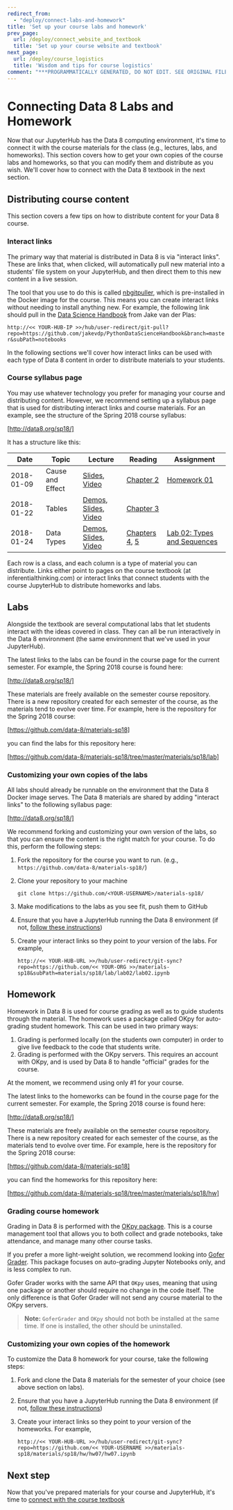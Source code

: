 ```yaml
---
redirect_from:
  - "deploy/connect-labs-and-homework"
title: 'Set up your course labs and homework'
prev_page:
  url: /deploy/connect_website_and_textbook
  title: 'Set up your course website and textbook'
next_page:
  url: /deploy/course_logistics
  title: 'Wisdom and tips for course logistics'
comment: "***PROGRAMMATICALLY GENERATED, DO NOT EDIT. SEE ORIGINAL FILES IN /content***"
---
```

# Connecting Data 8 Labs and Homework

Now that our JupyterHub has the Data 8 computing environment, it's time to
connect it with the course materials for the class (e.g., lectures, labs, and homeworks).
This section covers how to get your own copies of the course labs and
homeworks, so that you can modify them and distribute as you wish. We'll
cover how to connect with the Data 8 textbook in the next section.

## Distributing course content

This section covers a few tips on how to distribute content for your Data 8
course.

### Interact links

The primary way that material is distributed in Data 8 is via "interact links". These are links that,
when clicked, will automatically pull new material into a students' file system on your JupyterHub, and then
direct them to this new content in a live session.

The tool that you use to do this is called [nbgitpuller](https://github.com/data-8/nbgitpuller),
which is pre-installed in the Docker image for the course. This means you can create interact links
without needing to install anything new. For example, the following link should pull in
the [Data Science Handbook](https://github.com/jakevdp/PythonDataScienceHandbook/tree/master/notebooks) from Jake van der Plas:

`http://<< YOUR-HUB-IP >>/hub/user-redirect/git-pull?repo=https://github.com/jakevdp/PythonDataScienceHandbook&branch=master&subPath=notebooks`

In the following sections we'll cover how interact links can be used with each type of Data 8
content in order to distribute materials to your students.

### Course syllabus page

You may use whatever technology you prefer for managing your course and
distributing content. However, we recommend setting up a syllabus page that
is used for distributing interact links and course materials. For an example,
see the structure of the Spring 2018 course syllabus:

[http://data8.org/sp18/]

It has a structure like this:

| Date          | Topic | Lecture  | Reading | Assignment
| ------------- | ----- | -------  | ------- | ----------
| 2018-01-09 | Cause and Effect | [Slides](http://data8.org/materials-sp18/lec/lec02PDF.pdf), [Video](https://www.youtube.com/watch?v=oF9rA2PYG6A) | [Chapter 2](https://www.inferentialthinking.com/chapters/02/causality-and-experiments.html) | [Homework 01](http://datahub.berkeley.edu/hub/user-redirect/git-sync?repo=https://github.com/data-8/materials-sp18&subPath=materials/sp18/hw/hw01/hw01.ipynb)
| 2018-01-22 | Tables | [Demos](http://datahub.berkeley.edu/hub/user-redirect/git-sync?repo=https://github.com/data-8/materials-sp18&subPath=lec/lec03.ipynb), [Slides](http://data8.org/materials-sp18/lec/lec03PDF.pdf), [Video](https://www.youtube.com/watch?v=NLw4egmXBHM) | [Chapter 3](https://www.inferentialthinking.com/chapters/03/programming-in-python.html)| |
| 2018-01-24 | Data Types | [Demos](http://datahub.berkeley.edu/hub/user-redirect/git-sync?repo=https://github.com/data-8/materials-sp18&subPath=lec/lec04.ipynb), [Slides](http://data8.org/materials-sp18/lec/lec04PDF.pdf), [Video](https://www.youtube.com/watch?v=O3AAJs7dx-c) | [Chapters 4](https://www.inferentialthinking.com/chapters/04/data-types.html), [5](https://www.inferentialthinking.com/chapters/05/sequences.html)| [Lab 02: Types and Sequences](http://datahub.berkeley.edu/hub/user-redirect/git-sync?repo=https://github.com/data-8/materials-sp18&subPath=materials/sp18/lab/lab02/lab02.ipynb)

Each row is a class, and each column is a type of material you can distribute.
Links either point to pages on the course textbook (at inferentialthinking.com)
or interact links that connect students with the course JupyterHub to
distribute homeworks and labs.

## Labs

Alongside the textbook are several computational labs that let students interact with the
ideas covered in class. They can all be run interactively in the Data 8 environment (the same
environment that we've used in your JupyterHub).

The latest links to the labs can be found in the course page for the current
semester. For example, the Spring 2018 course is found here:

[http://data8.org/sp18/]

These materials are freely available on the semester course repository.
There is a new repository created for each semester of the course, as the materials
tend to evolve over time. For example, here is the repository for the Spring 2018 course:

[https://github.com/data-8/materials-sp18]

you can find the labs for this repository here:

[https://github.com/data-8/materials-sp18/tree/master/materials/sp18/lab]


### Customizing your own copies of the labs

All labs should already be runnable on the environment that the Data 8 Docker image serves.
The Data 8 materials are shared by adding
"interact links" to the following syllabus page:

[http://data8.org/sp18/]

We recommend forking and customizing your own version of the labs, so that you can ensure the
content is the right match for your course. To do this, perform the following steps:

1. Fork the repository for the course you want to run. (e.g., `https://github.com/data-8/materials-sp18/`)
2. Clone your repository to your machine

       git clone https://github.com/<YOUR-USERNAME>/materials-sp18/

3. Make modifications to the labs as you see fit, push them to GitHub
4. Ensure that you have a JupyterHub running the Data 8 environment (if not, [follow these instructions](customize_hub_environment))
5. Create your interact links so they point to *your* version of the labs. For example,

       http://<< YOUR-HUB-URL >>/hub/user-redirect/git-sync?repo=https://github.com/<< YOUR-ORG >>/materials-sp18&subPath=materials/sp18/lab/lab02/lab02.ipynb

## Homework

Homework in Data 8 is used for course grading as well as to guide students through the
material. The homework uses a package called OKpy for auto-grading student homework. This can be
used in two primary ways:

1. Grading is performed locally (on the students own computer) in order to give live feedback
   to the code that students write.
2. Grading is performed with the OKpy servers. This requires an account with OKpy, and is
   used by Data 8 to handle "official" grades for the course.

At the moment, we recommend using only #1 for your course.

The latest links to the homeworks can be found in the course page for the current
semester. For example, the Spring 2018 course is found here:

[http://data8.org/sp18/]

These materials are freely available on the semester course repository.
There is a new repository created for each semester of the course, as the materials
tend to evolve over time. For example, here is the repository for the Spring 2018 course:

[https://github.com/data-8/materials-sp18]

you can find the homeworks for this repository here:

[https://github.com/data-8/materials-sp18/tree/master/materials/sp18/hw]


### Grading course homework

Grading in Data 8 is performed with the [OKpy package](https://okpy.org/). This is a course
management tool that allows you to both collect and grade notebooks, take
attendance, and manage many other course tasks.

If you prefer a more light-weight solution, we recommend looking into [Gofer Grader](https://github.com/data-8/Gofer-Grader).
This package focuses on auto-grading Jupyter Notebooks only, and is less complex to run.

Gofer Grader works with the same API that `OKpy` uses, meaning that using one package
or another should require no change in the code itself. The only difference is that
Gofer Grader will not send any course material to the OKpy servers.

> **Note:** `GoferGrader` and `OKpy` should not both be installed at the same time. If one
  is installed, the other should be uninstalled.

### Customizing your own copies of the homework

To customize the Data 8 homework for your course, take the following steps:

1. Fork and clone the Data 8 materials for the semester of your choice (see above section on labs).
2. Ensure that you have a JupyterHub running the Data 8 environment (if not, [follow these instructions](customize_hub_environment.html))
3. Create your interact links so they point to *your* version of the homeworks. For example,

       http://<< YOUR-HUB-URL >>/hub/user-redirect/git-sync?repo=https://github.com/<< YOUR-USERNAME >>/materials-sp18/materials/sp18/hw/hw07/hw07.ipynb

## Next step

Now that you've prepared materials for your course and JupyterHub, it's
time to [connect with the course textbook](connect_website_and_textbook)
